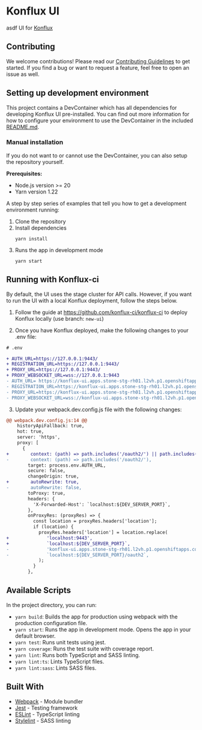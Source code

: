 # Konflux UI
asdf
UI for [Konflux](https://github.com/konflux-ci/konflux-ci)

## Contributing

We welcome contributions! Please read our [Contributing Guidelines](./CONTRIBUTING.md) to get started.
If you find a bug or want to request a feature, feel free to open an issue as well.

## Setting up development environment

This project contains a DevContainer which has all dependencies for developing Konflux UI pre-installed. You can find out more information for how to configure your environment to use the DevContainer in the included [README.md](.devcontainer/README.md).

### Manual installation

If you do not want to or cannot use the DevContainer, you can also setup the repository yourself.

**Prerequisites:**

- Node.js version >= 20
- Yarn version 1.22

A step by step series of examples that tell you how to get a development environment running:

1. Clone the repository
2. Install dependencies
   ```
   yarn install
   ```
3. Runs the app in development mode
   ```
   yarn start
   ```

## Running with Konflux-ci

By default, the UI uses the stage cluster for API calls. However, if you want to run the UI with a local Konflux deployment, follow the steps below.

1. Follow the guide at https://github.com/konflux-ci/konflux-ci to deploy Konflux locally (use branch: `new-ui`)

2. Once you have Konflux deployed, make the following changes to your .env file:

```diff
# .env

+ AUTH_URL=https://127.0.0.1:9443/
+ REGISTRATION_URL=https://127.0.0.1:9443/
+ PROXY_URL=https://127.0.0.1:9443/
+ PROXY_WEBSOCKET_URL=wss://127.0.0.1:9443
- AUTH_URL= https://konflux-ui.apps.stone-stg-rh01.l2vh.p1.openshiftapps.com/
- REGISTRATION_URL=https://konflux-ui.apps.stone-stg-rh01.l2vh.p1.openshiftapps.com/
- PROXY_URL=https://konflux-ui.apps.stone-stg-rh01.l2vh.p1.openshiftapps.com/
- PROXY_WEBSOCKET_URL=wss://konflux-ui.apps.stone-stg-rh01.l2vh.p1.openshiftapps.com/
```

3. Update your webpack.dev.config.js file with the following changes:

```diff
@@ webpack.dev.config.js:14 @@
    historyApiFallback: true,
    hot: true,
    server: 'https',
    proxy: [
      {
+        context: (path) => path.includes('/oauth2/') || path.includes('/idp/'),
-        context: (path) => path.includes('/oauth2/'),
        target: process.env.AUTH_URL,
        secure: false,
        changeOrigin: true,
+        autoRewrite: true,
-        autoRewrite: false,
        toProxy: true,
        headers: {
          'X-Forwarded-Host': `localhost:${DEV_SERVER_PORT}`,
        },
        onProxyRes: (proxyRes) => {
          const location = proxyRes.headers['location'];
          if (location) {
            proxyRes.headers['location'] = location.replace(
+              'localhost:9443',
+              `localhost:${DEV_SERVER_PORT}`,
-              'konflux-ui.apps.stone-stg-rh01.l2vh.p1.openshiftapps.com%2Foauth2',
-              `localhost:${DEV_SERVER_PORT}/oauth2`,
            );
          }
        },

```

## Available Scripts

In the project directory, you can run:

- `yarn build`: Builds the app for production using webpack with the production configuration file.
- `yarn start`: Runs the app in development mode. Opens the app in your default browser.
- `yarn test`: Runs unit tests using jest.
- `yarn coverage`: Runs the test suite with coverage report.
- `yarn lint`: Runs both TypeScript and SASS linting.
- `yarn lint:ts`: Lints TypeScript files.
- `yarn lint:sass`: Lints SASS files.

## Built With

- [Webpack](https://webpack.js.org/) - Module bundler
- [Jest](https://jestjs.io/) - Testing framework
- [ESLint](https://eslint.org/) - TypeScript linting
- [Stylelint](https://stylelint.io/) - SASS linting

